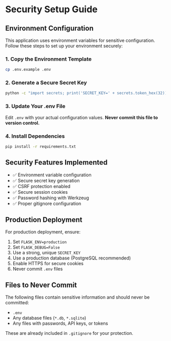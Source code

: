 # Security Setup Guide

## Environment Configuration

This application uses environment variables for sensitive configuration. Follow these steps to set up your environment securely:

### 1. Copy the Environment Template

```bash
cp .env.example .env
```

### 2. Generate a Secure Secret Key

```bash
python -c "import secrets; print('SECRET_KEY=' + secrets.token_hex(32))"
```

### 3. Update Your .env File

Edit `.env` with your actual configuration values. **Never commit this file to version control.**

### 4. Install Dependencies

```bash
pip install -r requirements.txt
```

## Security Features Implemented

- ✅ Environment variable configuration
- ✅ Secure secret key generation
- ✅ CSRF protection enabled
- ✅ Secure session cookies
- ✅ Password hashing with Werkzeug
- ✅ Proper gitignore configuration

## Production Deployment

For production deployment, ensure:

1. Set `FLASK_ENV=production`
2. Set `FLASK_DEBUG=False`
3. Use a strong, unique `SECRET_KEY`
4. Use a production database (PostgreSQL recommended)
5. Enable HTTPS for secure cookies
6. Never commit `.env` files

## Files to Never Commit

The following files contain sensitive information and should never be committed:

- `.env`
- Any database files (`*.db`, `*.sqlite`)
- Any files with passwords, API keys, or tokens

These are already included in `.gitignore` for your protection.
